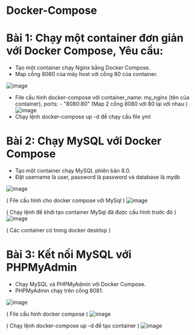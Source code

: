 # Docker-Compose
# Bài 1: Chạy một container đơn giản với Docker Compose, Yêu cầu:
- Tạo một container chạy Nginx bằng Docker Compose.
- Map cổng 8080 của máy host với cổng 80 của container.
  
![image](https://github.com/user-attachments/assets/a9572e6b-2b6e-4447-b123-3caf579a8ba4)
- File cấu hình docker-compose với
container_name: my_nginx (tên của container), 
ports: - "8080:80" (Map 2 cổng 8080 với 80 lại với nhau )
![image](https://github.com/user-attachments/assets/118d6164-7467-455b-a696-8bf051ef4e5d)
- Chạy lệnh docker-compose up -d để chạy cấu file yml 

# Bài 2: Chạy MySQL với Docker Compose
- Tạo một container chạy MySQL phiên bản 8.0.
- Đặt username là user, password là password và database là mydb

![image](https://github.com/user-attachments/assets/546182ab-5cc5-4861-b085-6f24688e06c6)

( File cấu hình cho docker compose với MySql )
![image](https://github.com/user-attachments/assets/155f0898-1c41-4dfc-a0c2-042d641eba7b)

( Chạy lệnh để khởi tạo container MySql đã được cấu hình trước đó )
![image](https://github.com/user-attachments/assets/7b508b8a-4ef3-4216-976c-32d350330ce9)

( Các container có trong docker desktop )

# Bài 3: Kết nối MySQL với PHPMyAdmin
- Chạy MySQL và PHPMyAdmin với Docker Compose.
- PHPMyAdmin chạy trên cổng 8081.

![image](https://github.com/user-attachments/assets/eb939e74-59fe-470c-891c-145013754321)

( File cấu hình docker compose )
![image](https://github.com/user-attachments/assets/3b1cdb36-a2cd-47cd-9a21-66f0f6e6b04a)

( Chạy lệnh docker-compose up -d để tạo container )
![image](https://github.com/user-attachments/assets/5152d4b4-d099-43f2-b850-e8dd3b3c4ec3)




